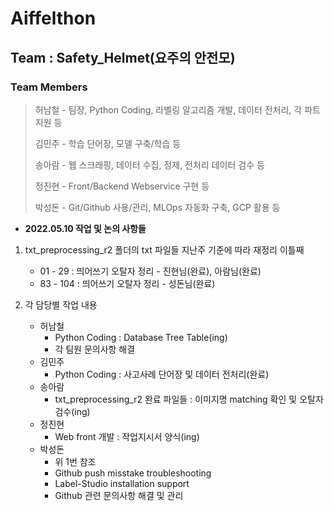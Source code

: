 # Aiffelthon
## Team : Safety_Helmet(요주의 안전모)
### Team Members
> 허남철 - 팀장, Python Coding, 라벨링 알고리즘 개발, 데이터 전처리, 각 파트 지원 등
>
> 김민주 - 학습 단어장, 모델 구축/학습 등
>
> 송아람 - 웹 스크래핑, 데이터 수집, 정제, 전처리 데이터 검수 등
>
> 정진현 - Front/Backend Webservice 구현 등
>
> 박성돈 - Git/Github 사용/관리, MLOps 자동화 구축, GCP 활용 등

- __2022.05.10 작업 및 논의 사항들__
1. txt_preprocessing_r2 폴더의 txt 파일들 지난주 기준에 따라 재정리 이틀째  
    - 01 - 29  : 띄어쓰기 오탈자 정리 - 진현님(완료), 아람님(완료)   
    - 83 - 104 : 띄어쓰기 오탈자 정리 - 성돈님(완료)  


2. 각 담당별 작업 내용  
    - 허남철  
        - Python Coding : Database Tree Table(ing)  
        - 각 팀원 문의사항 해결
    - 김민주  
        - Python Coding : 사고사례 단어장 및 데이터 전처리(완료)  
    - 송아람  
        - txt_preprocessing_r2 완료 파일들 : 이미지명 matching 확인 및 오탈자 검수(ing)  
    - 정진현  
        - Web front 개발 : 작업지시서 양식(ing)  
    - 박성돈  
        - 위 1번 참조  
        - Github push misstake troubleshooting  
        - Label-Studio installation support  
        - Github 관련 문의사항 해결 및 관리          